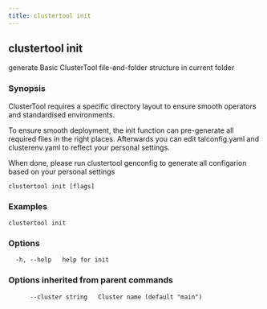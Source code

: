 ```yaml
---
title: clustertool init
---
```

## clustertool init

generate Basic ClusterTool file-and-folder structure in current folder

### Synopsis

ClusterTool requires a specific directory layout to ensure smooth operators and standardised environments.

To ensure smooth deployment, the init function can pre-generate all required files in the right places.
Afterwards you can edit talconfig.yaml and clusterenv.yaml to reflect your personal settings.

When done, please run clustertool genconfig to generate all configarion based on your personal settings

```
clustertool init [flags]
```

### Examples

```
clustertool init
```

### Options

```
  -h, --help   help for init
```

### Options inherited from parent commands

```
      --cluster string   Cluster name (default "main")
```
